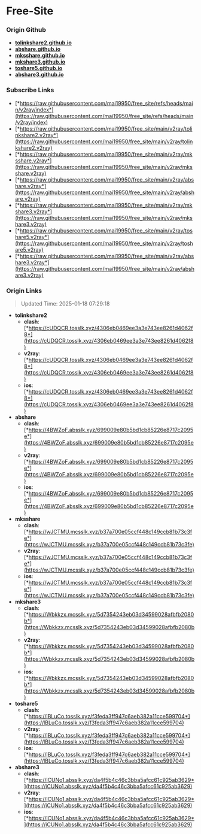 # Free-Site

### Origin Github

- [**tolinkshare2.github.io**](https://github.com/tolinkshare2/tolinkshare2.github.io)
- [**abshare.github.io**](https://github.com/abshare/abshare.github.io)
- [**mksshare.github.io**](https://github.com/mksshare/mksshare.github.io)
- [**mkshare3.github.io**](https://github.com/mkshare3/mkshare3.github.io)
- [**toshare5.github.io**](https://github.com/toshare5/toshare5.github.io)
- [**abshare3.github.io**](https://github.com/abshare3/abshare3.github.io)

### Subscribe Links

- [*https://raw.githubusercontent.com/mai19950/free_site/refs/heads/main/v2ray/index*](https://raw.githubusercontent.com/mai19950/free_site/refs/heads/main/v2ray/index)
- [*https://raw.githubusercontent.com/mai19950/free_site/main/v2ray/tolinkshare2.v2ray*](https://raw.githubusercontent.com/mai19950/free_site/main/v2ray/tolinkshare2.v2ray)
- [*https://raw.githubusercontent.com/mai19950/free_site/main/v2ray/mksshare.v2ray*](https://raw.githubusercontent.com/mai19950/free_site/main/v2ray/mksshare.v2ray)
- [*https://raw.githubusercontent.com/mai19950/free_site/main/v2ray/abshare.v2ray*](https://raw.githubusercontent.com/mai19950/free_site/main/v2ray/abshare.v2ray)
- [*https://raw.githubusercontent.com/mai19950/free_site/main/v2ray/mkshare3.v2ray*](https://raw.githubusercontent.com/mai19950/free_site/main/v2ray/mkshare3.v2ray)
- [*https://raw.githubusercontent.com/mai19950/free_site/main/v2ray/toshare5.v2ray*](https://raw.githubusercontent.com/mai19950/free_site/main/v2ray/toshare5.v2ray)
- [*https://raw.githubusercontent.com/mai19950/free_site/main/v2ray/abshare3.v2ray*](https://raw.githubusercontent.com/mai19950/free_site/main/v2ray/abshare3.v2ray)

### Origin Links

> Updated Time: 2025-01-18 07:29:18

- **tolinkshare2**
  - **clash**: [*https://cUDQCR.tosslk.xyz/4306eb0469ee3a3e743ee8261d4062f8*](https://cUDQCR.tosslk.xyz/4306eb0469ee3a3e743ee8261d4062f8)
  - **v2ray**: [*https://cUDQCR.tosslk.xyz/4306eb0469ee3a3e743ee8261d4062f8*](https://cUDQCR.tosslk.xyz/4306eb0469ee3a3e743ee8261d4062f8)
  - **ios**: [*https://cUDQCR.tosslk.xyz/4306eb0469ee3a3e743ee8261d4062f8*](https://cUDQCR.tosslk.xyz/4306eb0469ee3a3e743ee8261d4062f8)
- **abshare**
  - **clash**: [*https://4BWZoF.absslk.xyz/699009e80b5bd1cb85226e8717c2095e*](https://4BWZoF.absslk.xyz/699009e80b5bd1cb85226e8717c2095e)
  - **v2ray**: [*https://4BWZoF.absslk.xyz/699009e80b5bd1cb85226e8717c2095e*](https://4BWZoF.absslk.xyz/699009e80b5bd1cb85226e8717c2095e)
  - **ios**: [*https://4BWZoF.absslk.xyz/699009e80b5bd1cb85226e8717c2095e*](https://4BWZoF.absslk.xyz/699009e80b5bd1cb85226e8717c2095e)
- **mksshare**
  - **clash**: [*https://wJCTMU.mcsslk.xyz/b37a700e05ccf448c149ccb81b73c3fe*](https://wJCTMU.mcsslk.xyz/b37a700e05ccf448c149ccb81b73c3fe)
  - **v2ray**: [*https://wJCTMU.mcsslk.xyz/b37a700e05ccf448c149ccb81b73c3fe*](https://wJCTMU.mcsslk.xyz/b37a700e05ccf448c149ccb81b73c3fe)
  - **ios**: [*https://wJCTMU.mcsslk.xyz/b37a700e05ccf448c149ccb81b73c3fe*](https://wJCTMU.mcsslk.xyz/b37a700e05ccf448c149ccb81b73c3fe)
- **mkshare3**
  - **clash**: [*https://Wbkkzx.mcsslk.xyz/5d7354243eb03d34599028afbfb2080b*](https://Wbkkzx.mcsslk.xyz/5d7354243eb03d34599028afbfb2080b)
  - **v2ray**: [*https://Wbkkzx.mcsslk.xyz/5d7354243eb03d34599028afbfb2080b*](https://Wbkkzx.mcsslk.xyz/5d7354243eb03d34599028afbfb2080b)
  - **ios**: [*https://Wbkkzx.mcsslk.xyz/5d7354243eb03d34599028afbfb2080b*](https://Wbkkzx.mcsslk.xyz/5d7354243eb03d34599028afbfb2080b)
- **toshare5**
  - **clash**: [*https://lBLuCo.tosslk.xyz/f3feda3ff947c6aeb382a11cce599704*](https://lBLuCo.tosslk.xyz/f3feda3ff947c6aeb382a11cce599704)
  - **v2ray**: [*https://lBLuCo.tosslk.xyz/f3feda3ff947c6aeb382a11cce599704*](https://lBLuCo.tosslk.xyz/f3feda3ff947c6aeb382a11cce599704)
  - **ios**: [*https://lBLuCo.tosslk.xyz/f3feda3ff947c6aeb382a11cce599704*](https://lBLuCo.tosslk.xyz/f3feda3ff947c6aeb382a11cce599704)
- **abshare3**
  - **clash**: [*https://iCUNo1.absslk.xyz/da4f5b4c46c3bba5afcc61c925ab3629*](https://iCUNo1.absslk.xyz/da4f5b4c46c3bba5afcc61c925ab3629)
  - **v2ray**: [*https://iCUNo1.absslk.xyz/da4f5b4c46c3bba5afcc61c925ab3629*](https://iCUNo1.absslk.xyz/da4f5b4c46c3bba5afcc61c925ab3629)
  - **ios**: [*https://iCUNo1.absslk.xyz/da4f5b4c46c3bba5afcc61c925ab3629*](https://iCUNo1.absslk.xyz/da4f5b4c46c3bba5afcc61c925ab3629)
